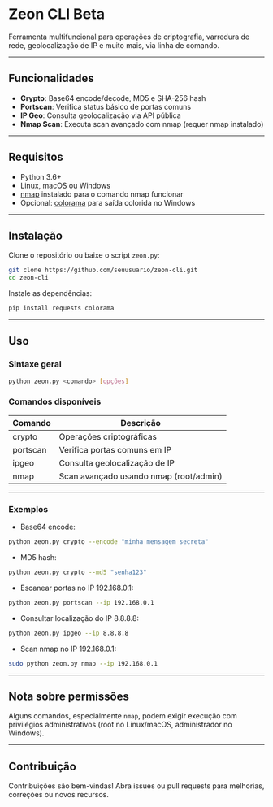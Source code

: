 # Zeon CLI Beta

Ferramenta multifuncional para operações de criptografia, varredura de rede, geolocalização de IP e muito mais, via linha de comando.

---

## Funcionalidades

- **Crypto**: Base64 encode/decode, MD5 e SHA-256 hash  
- **Portscan**: Verifica status básico de portas comuns  
- **IP Geo**: Consulta geolocalização via API pública  
- **Nmap Scan**: Executa scan avançado com nmap (requer nmap instalado)

---

## Requisitos

- Python 3.6+  
- Linux, macOS ou Windows  
- [nmap](https://nmap.org/) instalado para o comando nmap funcionar  
- Opcional: [colorama](https://pypi.org/project/colorama/) para saída colorida no Windows

---

## Instalação

Clone o repositório ou baixe o script `zeon.py`:

```bash
git clone https://github.com/seuusuario/zeon-cli.git
cd zeon-cli
```

Instale as dependências:

```bash
pip install requests colorama
```

---

## Uso

### Sintaxe geral

```bash
python zeon.py <comando> [opções]
```

### Comandos disponíveis

| Comando  | Descrição                                   |
| -------- | ------------------------------------------  |
| crypto   | Operações criptográficas                    |
| portscan | Verifica portas comuns em IP                |
| ipgeo    | Consulta geolocalização de IP               |
| nmap     | Scan avançado usando nmap (root/admin)      |

---

### Exemplos

- Base64 encode:

```bash
python zeon.py crypto --encode "minha mensagem secreta"
```

- MD5 hash:

```bash
python zeon.py crypto --md5 "senha123"
```

- Escanear portas no IP 192.168.0.1:

```bash
python zeon.py portscan --ip 192.168.0.1
```

- Consultar localização do IP 8.8.8.8:

```bash
python zeon.py ipgeo --ip 8.8.8.8
```

- Scan nmap no IP 192.168.0.1:

```bash
sudo python zeon.py nmap --ip 192.168.0.1
```

---

## Nota sobre permissões

Alguns comandos, especialmente `nmap`, podem exigir execução com privilégios administrativos (root no Linux/macOS, administrador no Windows).

---

## Contribuição

Contribuições são bem-vindas! Abra issues ou pull requests para melhorias, correções ou novos recursos.

